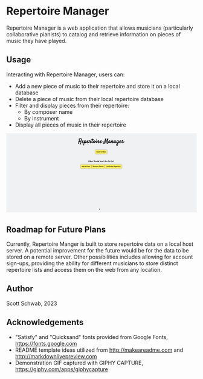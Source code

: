 # Repertoire Manager

Repertoire Manager is a web application that allows musicians (particularly collaborative pianists) to catalog and retrieve information on pieces of music they have played.

## Usage

Interacting with Repertoire Manager, users can:
* Add a new piece of music to their repertoire and store it on a local database
* Delete a piece of music from their local repertoire database
* Filter and display pieces from their repertoire:
  - By composer name
  - By instrument
* Display all pieces of music in their repertoire

![](https://github.com/IguanasEverywhere/repertoire-manager/blob/main/gifs/demonstrationGif.gif)

## Roadmap for Future Plans
Currently, Repertoire Manger is built to store repertoire data on a local host server. A potential improvement for the future would be for the data to be stored on a remote server. Other possibilities includes allowing for account sign-ups, providing the ability for different musicians to store distinct repertoire lists and access them on the web from any location.

## Author
Scott Schwab, 2023

## Acknowledgements
* "Satisfy" and "Quicksand" fonts provided from Google Fonts, https://fonts.google.com
* README template ideas utilized from http://makeareadme.com and http://markdownlivepreview.com
* Demonstration GIF captured with GIPHY CAPTURE, https://giphy.com/apps/giphycapture